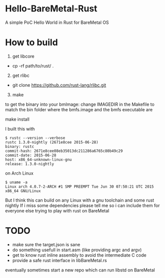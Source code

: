 # Hello-BareMetal-Rust
A simple PoC Hello World in Rust for BareMetal OS

# How to build
1. get libcore
  - cp -rf path/to/rust/ .
2. get rlibc
  - git clone https://github.com/rust-lang/rlibc.git
3. make

to get the binary into your bmImage:
change IMAGEDIR in the Makefile to match the bin folder where the bmfs.image and the bmfs executable are

make install


I built this with

    $ rustc --version --verbose
    rustc 1.3.0-nightly (2671e8cee 2015-06-28)
    binary: rustc
    commit-hash: 2671e8cee08eb35013dc211286a6765c80b49c29
    commit-date: 2015-06-28
    host: x86_64-unknown-linux-gnu
    release: 1.3.0-nightly

on Arch Linux

    $ uname -a
    Linux arch 4.0.7-2-ARCH #1 SMP PREEMPT Tue Jun 30 07:50:21 UTC 2015 x86_64 GNU/Linux

But I think this can build on any Linux with a gnu toolchain and some rust nightly
If i miss some dependencies please tell me so i can include them for everyone else trying to play with rust on BareMetal


# TODO
- make sure the target.json is sane
- do something usefull in start.asm (like providing argc and argv)
- get to know rust inline assembly to avoid the intermediate C code
- provide a safe rust interface in libBareMetal.rs

eventually sometimes
start a new repo which can run libstd on BareMetal
